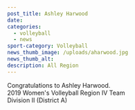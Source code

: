 ```yaml
---
post_title: Ashley Harwood
date:
categories:
  - volleyball
  - news
sport-category: Volleyball
news_thumb_image: /uploads/aharwood.jpg
news_thumb_alt:
description: All Region
---
```


Congratulations to Ashley Harwood.<br>2019 Women's Volleyball Region IV Team<br>Division II (District A)